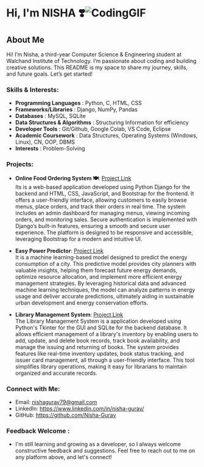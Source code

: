 # Hi, I'm NISHA ❣️![CodingGIF](https://github.com/user-attachments/assets/1d894146-2206-48ff-bf16-63fe2126c4cd)


## About Me

Hi! I’m Nisha, a third-year Computer Science & Engineering student at Walchand Institute of Technology. I’m passionate about coding and building creative solutions. This README is my space to share my journey, skills, and future goals. Let’s get started!

### Skills & Interests:

- **Programming Languages**          : Python, C,  HTML, CSS
- **Frameworks/Libraries**           :  Django, NumPy, Pandas
- **Databases**                      : MySQL, SQLite
- **Data Structures & Algorithms**   : Structuring Information for efficiency
- **Developer Tools**                : Git/Github, Google Colab, VS Code, Eclipse 
- **Academic Coursework**            : Data Structures, Operating Systems (Windows, Linux), CN, OOP, DBMS
- **Interests**                      : Problem-Solving

### Projects:
- **Online Food Ordering System 🍽️**: [Project Link](https://github.com/Nisha-Gurav/Online-Food-Ordering-system) <br /> 
Its is a web-based application developed using Python Django for the backend and HTML, CSS, JavaScript, and Bootstrap for the frontend. It offers a user-friendly interface, allowing customers to easily browse menus, place orders, and track their orders in real time. The system includes an admin dashboard for managing menus, viewing incoming orders, and monitoring sales. Secure authentication is implemented with Django’s built-in features, ensuring a smooth and secure user experience. The platform is designed to be responsive and accessible, leveraging Bootstrap for a modern and intuitive UI.

- **Easy Power Predictor**: [Project Link](https://github.com/Nisha-Gurav/Easy-Power-Predictor.git) <br /> 
It is a machine learning-based model designed to predict the energy consumption of a city. This predictive model provides city planners with valuable insights, helping them forecast future energy demands, optimize resource allocation, and implement more efficient energy management strategies. By leveraging historical data and advanced machine learning techniques, the model can analyze patterns in energy usage and deliver accurate predictions, ultimately aiding in sustainable urban development and energy conservation efforts.

- **Library Management System**: [Project Link](https://github.com/Nisha-Gurav/Library-Management-System.git) <br /> 
The Library Management System is a application developed using Python's Tkinter for the GUI and SQLite for the backend database. It allows efficient management of a library's inventory by enabling users to add, update, and delete book records, track book availability, and manage the issuing and returning of books. The system provides features like real-time inventory updates, book status tracking, and issuer card management, all through a user-friendly interface. This tool simplifies library operations, making it easy for librarians to maintain organized and accurate records.




### Connect with Me:

- Email: nishagurav79@gmail.com
- LinkedIn: https://www.linkedin.com/in/nisha-gurav/
- GitHub: https://github.com/Nisha-Gurav

### Feedback Welcome :
- I'm still learning and growing as a developer, so I always welcome constructive feedback and suggestions. Feel free to reach out to me on any platform above, and let's connect!
